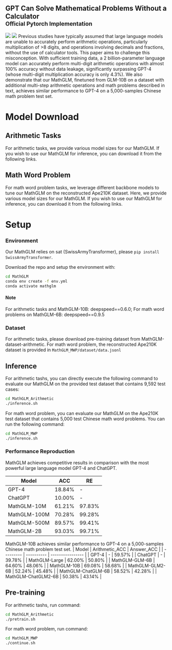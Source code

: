 ## GPT Can Solve Mathematical Problems Without a Calculator <br><sub>Official Pytorch Implementation</sub>

![](resources/perf.jpg)
![](resources/perf_mwp.jpg)
Previous studies have typically assumed that large language models are unable to accurately perform arithmetic operations, particularly multiplication of >8 digits, and operations involving decimals and fractions, without the use of calculator tools. This paper aims to challenge this misconception. With sufficient training data, a 2 billion-parameter language model can accurately perform multi-digit arithmetic operations with almost 100% accuracy without data leakage, significantly surpassing GPT-4 (whose multi-digit multiplication accuracy is only 4.3%). We also demonstrate that our MathGLM, finetuned from GLM-10B on a dataset with additional multi-step arithmetic operations and math problems described in text, achieves similar performance to GPT-4 on a 5,000-samples Chinese math problem
test set.



# Model Download 


## Arithmetic Tasks
For arithmetic tasks, we provide various model sizes for our MathGLM. If you wish to use our MathGLM for inference, you can download it from the following links.                                                                                                                    



## Math Word Problem
For math word problem tasks, we leverage different backbone models to tune our MathGLM on the reconstructed Ape210K dataset. Here, we provide various model sizes for our MathGLM. If you wish to use our MathGLM for inference, you can download it from the following links.                                                                                                                    


# Setup

### Environment
Our MathGLM relies on sat (SwissArmyTransformer), please ``` pip install SwissArmyTransformer ```.

Download the repo and setup the environment with:

```bash
cd MathGLM
conda env create -f env.yml
conda activate mathglm
```
#### Note
For arithmetic tasks and MathGLM-10B: deepspeed==0.6.0; For math word problems on MathGLM-6B: deepspeed==0.9.5



### Dataset

For arithmetic tasks, please download pre-training dataset from MathGLM-dataset-arithmetic. For math word problem, the reconstructed Ape210K dataset is provided in ```MathGLM_MWP/dataset/data.jsonl```


## Inference 

For arithmetic tashs, you can directly execute the following command to evaluate our MathGLM on the provided test dataset that contains 9,592 test cases:

```bash
cd MathGLM_Arithmetic
./inference.sh
```

For math word problem, you can evaluate our MathGLM on the Ape210K test dataset that contains 5,000 test Chinese math word problems. You can run the following  command:

```bash
cd MathGLM_MWP
./inference.sh
```


### Performance Reproduction

MathGLM achieves competitive results in comparison with the most powerful large language model GPT-4 and ChatGPT.

| Model   | ACC | RE | 
| --------- | ---------- | ---------------- | 
| GPT-4 | 18.84%    | -             |
| ChatGPT  | 10.00%    | -            | 
| MathGLM-10M  | 61.21%    | 97.83%            | 
| MathGLM-100M  | 70.28%    | 99.28%            | 
| MathGLM-500M  | 89.57%    | 99.41%            | 
| MathGLM-2B  | 93.03%    | 99.71%            | 

MathGLM-10B achieves similar performance to GPT-4 on a 5,000-samples Chinese math problem test set.
| Model   | Arithmetic_ACC | Answer_ACC | 
| --------- | ---------- | ---------------- | 
| GPT-4 | -  | 59.57%            |
| ChatGPT  | -   | 39.78%        | 
| MathGLM-Large  | 62.00%   | 50.80%            | 
| MathGLM-GLM-6B  | 64.60%   | 48.06%            | 
| MathGLM-10B  | 69.08%    | 58.68%            | 
| MathGLM-GLM2-6B  | 52.24%   | 45.48%           | 
| MathGLM-ChatGLM-6B  | 58.52%    | 42.28%           | 
| MathGLM-ChatGLM2-6B  | 50.38%    | 43.14%           | 

## Pre-training

For arithmetic tashs, run command:

```bash
cd MathGLM_Arithmetic
./pretrain.sh
```

For math word problem, run command:

```bash
cd MathGLM_MWP
./continue.sh
```

